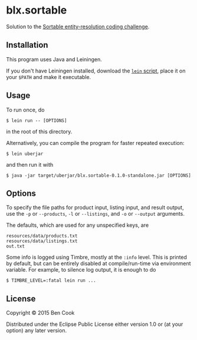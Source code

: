 # blx.sortable

Solution to the [Sortable entity-resolution coding challenge](http://sortable.com/challenge/).

## Installation

This program uses Java and Leiningen.

If you don't have Leiningen installed, download the [`lein` script](https://raw.githubusercontent.com/technomancy/leiningen/stable/bin/lein), place it on your `$PATH` and make it executable.

## Usage

To run once, do

    $ lein run -- [OPTIONS]

in the root of this directory.

Alternatively, you can compile the program for faster repeated execution:

    $ lein uberjar

and then run it with

    $ java -jar target/uberjar/blx.sortable-0.1.0-standalone.jar [OPTIONS]

## Options

To specify the file paths for product input, listing input, and result output,
use the `-p` or `--products`, `-l` or `--listings`, and `-o` or `--output`
arguments.

The defaults, which are used for any unspecified keys, are

    resources/data/products.txt
    resources/data/listings.txt
    out.txt

Some info is logged using Timbre, mostly at the `:info` level. This is printed
by default, but can be entirely disabled at compile/run-time via environment
variable. For example, to silence log output, it is enough to do

    $ TIMBRE_LEVEL=:fatal lein run ...

## License

Copyright © 2015 Ben Cook

Distributed under the Eclipse Public License either version 1.0 or (at
your option) any later version.
